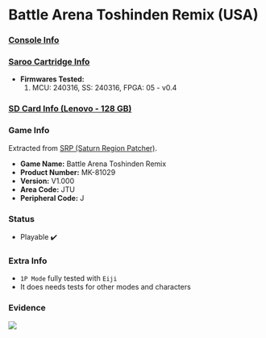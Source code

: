# Battle Arena Toshinden Remix (USA)

### [Console Info](../../../../../Info/Consoles/VA13/README.md)

### [Saroo Cartridge Info](../../../../../Info/Cartridges/RetroGameParadiseStore/1.32F/README.md)

- <b>Firmwares Tested:</b>
  1. MCU: 240316, SS: 240316, FPGA: 05 - v0.4

### [SD Card Info (Lenovo - 128 GB)](../../../../../Info/SdCards/Lenovo/128GB/fat32/README.md)

### Game Info

Extracted from [SRP (Saturn Region Patcher)](https://segaxtreme.net/resources/saturn-region-patcher.81/download).

- <b>Game Name:</b> Battle Arena Toshinden Remix
- <b>Product Number:</b> MK-81029
- <b>Version:</b> V1.000
- <b>Area Code:</b> JTU
- <b>Peripheral Code:</b> J

### Status

- Playable :heavy_check_mark:

### Extra Info

- `1P Mode` fully tested with `Eiji`
- It does needs tests for other modes and characters

### Evidence

[![](https://img.youtube.com/vi/y2Um85Wgkqk/0.jpg)](https://www.youtube.com/watch?v=y2Um85Wgkqk)
